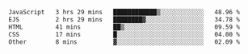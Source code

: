 <!--START_SECTION:waka-->

```txt
JavaScript   3 hrs 29 mins   ████████████▒░░░░░░░░░░░░   48.96 %
EJS          2 hrs 29 mins   ████████▓░░░░░░░░░░░░░░░░   34.78 %
HTML         41 mins         ██▒░░░░░░░░░░░░░░░░░░░░░░   09.59 %
CSS          17 mins         █░░░░░░░░░░░░░░░░░░░░░░░░   04.00 %
Other        8 mins          ▓░░░░░░░░░░░░░░░░░░░░░░░░   02.09 %
```

<!--END_SECTION:waka-->
